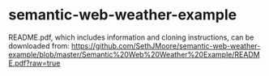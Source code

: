 semantic-web-weather-example
============================
README.pdf, which includes information and cloning instructions, can be downloaded from:
https://github.com/SethJMoore/semantic-web-weather-example/blob/master/Semantic%20Web%20Weather%20Example/README.pdf?raw=true
